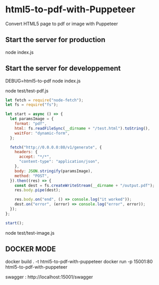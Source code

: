 # html5-to-pdf-with-Puppeteer

Convert HTML5 page to pdf or image with Puppeteer

## Start the server for production

node index.js

## Start the server for developpement

DEBUG=html5-to-pdf node index.js

node test/test-pdf.js

```js
let fetch = require("node-fetch");
let fs = require("fs");

let start = async () => {
  let paramsImage = {
    format: "pdf",
    html: fs.readFileSync(__dirname + "/test.html").toString(),
    waitFor: "dynamic-form",
  };

  fetch("http://0.0.0.0:80/v1/generate", {
    headers: {
      accept: "*/*",
      "content-type": "application/json",
    },
    body: JSON.stringify(paramsImage),
    method: "POST",
  }).then((res) => {
    const dest = fs.createWriteStream(__dirname + "/output.pdf");
    res.body.pipe(dest);

    res.body.on("end", () => console.log("it worked"));
    dest.on("error", (error) => console.log("error", error));
  });
};

start();
```

node test/test-image.js

## DOCKER MODE

docker build . -t html5-to-pdf-with-puppeteer
docker run -p 15001:80 html5-to-pdf-with-puppeteer

swagger : http://localhost:15001/swagger

##
